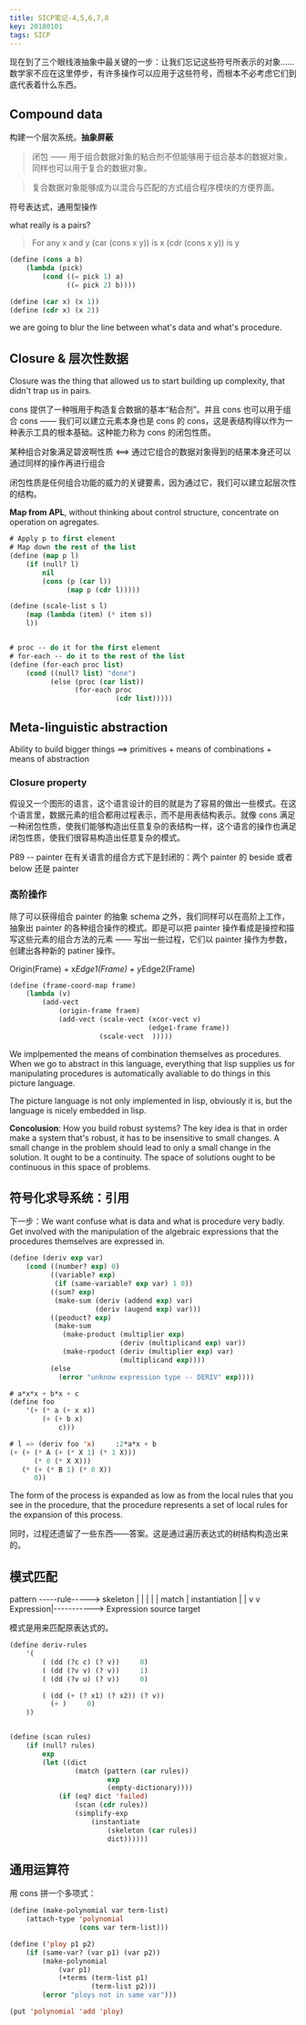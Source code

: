 ```yaml
---
title: SICP笔记-4,5,6,7,8
key: 20180101
tags: SICP
---
```


现在到了三个眼线液抽象中最关键的一步：让我们忘记这些符号所表示的对象……数学家不应在这里停步，有许多操作可以应用于这些符号，而根本不必考虑它们到底代表着什么东西。


## Compound data

构建一个层次系统。**抽象屏蔽**

> 闭包 —— 用于组合数据对象的粘合剂不但能够用于组合基本的数据对象，同样也可以用于复合的数据对象。

> 复合数据对象能够成为以混合与匹配的方式组合程序模块的方便界面。

符号表达式，通用型操作

what really is a pairs?

> For any x and y
    (car (cons x y)) is x
    (cdr (cons x y)) is y

```lisp
(define (cons a b)
    (lambda (pick)
        (cond ((= pick 1) a)
              ((= pick 2) b))))

(define (car x) (x 1))
(define (cdr x) (x 2))
```

we are going to blur the line between what's data and what's procedure.


## Closure & 层次性数据

Closure was the thing that allowed us to start building up complexity, that didn't trap us in pairs.

cons 提供了一种哦用于构造复合数据的基本“粘合剂”。并且 cons 也可以用于组合 cons —— 我们可以建立元素本身也是 cons 的 cons，这是表结构得以作为一种表示工具的根本基础。这种能力称为 cons 的闭包性质。

某种组合对象满足碧波啊性质 <==> 通过它组合的数据对象得到的结果本身还可以通过同样的操作再进行组合

闭包性质是任何组合功能的威力的关键要素，因为通过它，我们可以建立起层次性的结构。



**Map from APL**, without thinking about control structure, concentrate on operation on agregates.

```lisp
# Apply p to first element
# Map down the rest of the list
(define (map p l)
    (if (null? l)
        nil
        (cons (p (car l))
              (map p (cdr l)))))

(define (scale-list s l)
    (map (lambda (item) (* item s))
    l))


# proc -- do it for the first element
# for-each -- do it to the rest of the list
(define (for-each proc list)
    (cond ((null? list) "done")
          (else (proc (car list))
                (for-each proc
                          (cdr list)))))
```


## Meta-linguistic abstraction

Ability to build bigger things ==> primitives + means of combinations + means of abstraction

### Closure property

假设又一个图形的语言，这个语言设计的目的就是为了容易的做出一些模式。在这个语言里，数据元素的组合都用过程表示，而不是用表结构表示。就像 cons 满足一种闭包性质，使我们能够构造出任意复杂的表结构一样，这个语言的操作也满足闭包性质，使我们很容易构造出任意复杂的模式。

P89 -- painter 在有关语言的组合方式下是封闭的：两个 painter 的 beside 或者 below 还是 painter

### 高阶操作

除了可以获得组合 painter 的抽象 schema 之外，我们同样可以在高阶上工作，抽象出 painter 的各种组合操作的模式。即是可以把 painter 操作看成是操控和描写这些元素的组合方法的元素 —— 写出一些过程，它们以 painter 操作为参数，创建出各种新的 patiner 操作。

Origin(Frame) + x*Edge1(Frame) + y*Edge2(Frame)

```lisp
(define (frame-coord-map frame)
    (lambda (v)
        (add-vect 
            (origin-frame fraem)
            (add-vect (scale-vect (xcor-vect v)
                                  (edge1-frame frame))
                      (scale-vect  )))))
```

We implpemented the means of combination themselves as procedures. When we go to abstract in this language, everything that lisp supplies us for manipulating procedures is automatically avaliable to do things in this picture language.

The picture language is not only implemented in lisp, obviously it is, but the language is nicely embedded in lisp.

**Concolusion**: How you build robust systems? The key idea is that in order make a system that's robust, it has to be insensitive to small changes. A small change in the problem should lead to only a small change in the solution. It ought to be a continuity. The space of solutions ought to be continuous in this space of problems.

## 符号化求导系统：引用

下一步：We want confuse what is data and what is procedure very badly. Get involved with the manipulation of the algebraic expressions that the procedures themselves are expressed in.

```lisp
(define (deriv exp var)
    (cond ((number? exp) 0)
          ((variable? exp)
           (if (same-variable? exp var) 1 0))
          ((sum? exp)
           (make-sum (deriv (addend exp) var)
                     (deriv (augend exp) var)))
          ((peoduct? exp)
           (make-sum
             (make-product (multiplier exp)
                           (deriv (multiplicand exp) var))
             (make-rpoduct (deriv (multiplier exp) var)
                           (multiplicand exp))))
          (else
            (error "unknow expression type -- DERIV" exp))))

```

```lisp
# a*x*x + b*x + c
(define foo
    '(+ (* a (+ x x))
        (+ (+ b x)
            c)))

# l => (deriv foo 'x)     :2*a*x + b
(+ (+ (* A (+ (* X 1) (* 1 X)))
      (* 0 (* X X)))
   (* (+ (* B 1) (* 0 X))
      0))
```

The form of the process is expanded as low as from the local rules that you see in the procedure, that the procedure represents a set of local rules for the expansion of this process.

同时，过程还遗留了一些东西——答案。这是通过遍历表达式的树结构构造出来的。

## 模式匹配

pattern -----rule-----> skeleton
    |                       |
    |                       |
    | match                 | instantiation
    |                       |
    v                       v
Expression|-----------> Expression
  source                  target

模式是用来匹配原表达式的。

```lisp
(define deriv-rules
    '(
        ( (dd (?c c) (? v))     0)
        ( (dd (?v v) (? v))     1)
        ( (dd (?v u) (? v))     0)

        ( (dd (+ (? x1) (? x2)) (? v))
          (+ )     0)
    ))


(define (scan rules)
    (if (null? rules)
        exp
        (let ((dict
                (match (pattern (car rules))
                        exp
                        (empty-dictionary))))
            (if (eq? dict 'failed)
                (scan (cdr rules))
                (simplify-exp
                    (instantiate
                        (skeleton (car rules))
                        dict))))))
```

## 通用运算符

用 cons 拼一个多项式：

```lisp
(define (make-polynomial var term-list)
    (attach-type 'polynomial
                 (cons var term-list)))

(define ('ploy p1 p2)
    (if (same-var? (var p1) (var p2))
        (make-polynomial
            (var p1)
            (+terms (term-list p1)
                    (term-list p2)))
        (error "ploys not in same var")))

(put 'polynomial 'add 'ploy)
```